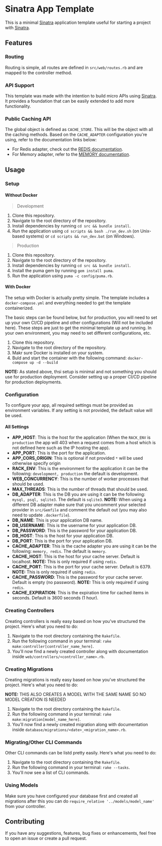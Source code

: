 # Sinatra App Template

This is a minimal [Sinatra](https://github.com/sinatra/sinatra) application template useful for starting a project with [Sinatra](https://github.com/sinatra/sinatra).

## Features

### Routing

Routing is simple, all routes are defined in `src/web/routes.rb` and are mapped to the controller method.

### API Support

This template was made with the intention to build micro APIs using [Sinatra](https://github.com/sinatra/sinatra). It provides a foundation that can be easily extended to add more functionality.

### Public Caching API

The global object is defined as `CACHE_STORE`. This will be the object with all the caching methods. Based on the `CACHE_ADAPTER` configuration you're using, refer to the documentation links below:

- For Redis adapter, check out the [REDIS documentation](https://api.rubyonrails.org/v7.1.2/classes/ActiveSupport/Cache/RedisCacheStore.html).
- For Memory adapter, refer to the [MEMORY documentation](https://api.rubyonrails.org/v7.1.3/classes/ActiveSupport/Cache/MemCacheStore.html).

## Usage

### Setup

#### Without Docker

> Development
1. Clone this repository.
2. Navigate to the root directory of the repository.
3. Install dependencies by running `cd src && bundle install`.
4. Run the application using `cd scripts && bash ./run_dev.sh` (on Unix-based systems) or `cd scripts && run_dev.bat` (on Windows).

> Production
1. Clone this repository.
2. Navigate to the root directory of the repository.
3. Install dependencies by running `cd src && bundle install`.
4. Install the puma gem by running `gem install puma`.
5. Run the application using `puma -c config/puma.rb`.

#### With Docker

The setup with Docker is actually pretty simple. The template includes a `docker-compose.yml` and everything needed to get the template containerized.

The basic steps can be found below, but for production, you will need to set up your own CI/CD pipeline and other configurations (Will not be included here). These steps are just to get the minimal template up and running. In your own environment, you may need to set different configurations, etc.

1. Clone this repository.
2. Navigate to the root directory of the repository.
3. Makr sure Docker is installed on your system.
4. Buld and start the container with the following command: `docker-compose up -d --build`

**NOTE:** As stated above, thsi setup is minimal and not something you should use for production deployment. Consider setting up a proper CI/CD pipeline for production deployments.

### Configuration

To configure your app, all required settings must be provided as environment variables. If any setting is not provided, the default value will be used.

#### All Settings
- **APP_HOST**: This is the host for the application (When the `RACK_ENV` is `production` the app will 403 when a request comes from a host which is not defined here such as the IP hosting the app).
- **APP_PORT**: This is the port for the application.
- **APP_CORS_ORIGIN**: This is optional if not provided `*` will be used otherwise specify origin
- **RACK_ENV**: This is the environment for the application it can be the following: `development, production` the default is development.
- **WEB_CONCURRENCY**: This is the number of worker processes that should be used.
- **MAX_THREADS**: This is the number of threads that should be used.
- **DB_ADAPTER**: This is the DB you are using it can be the following: `mysql, psql, sqlite3`. The default is `sqlite3`. **NOTE:** When using a different DB adapter make sure that you uncomment your selected provider in `src/Gemfile` and comment the default out (you may also need to update `.dockerfile`).
- **DB_NAME**: This is your application DB name.
- **DB_USERNAME**: This is the username for your application DB.
- **DB_PASSWORD**: This is the password for your application DB.
- **DB_HOST**: This is the host for your application DB.
- **DB_PORT**: This is the port for your application DB.
- **CACHE_ADAPTER**: This is the cache adapter you are using it can be the following: `memory, redis`. The default is `memory`.
- **CACHE_HOST**: This is the host for your cache server. Default is localhost. **NOTE:** This is only required if using `redis`.
- **CACHE_PORT**: This is the port for your cache server. Default is 6379. **NOTE:** This is only required if using `redis`.
- **CACHE_PASSWORD**: This is the password for your cache server. Default is empty (no password). **NOTE:** This is only required if using `redis`.
- **CACHE_EXPIRATION**: This is the expiration time for cached items in seconds. Default is 3600 seconds (1 hour).

### Creating Controllers

Creating controllers is really easy based on how you've structured the project. Here's what you need to do:

1. Navigate to the root directory containing the `Rakefile`.
2. Run the following command in your terminal: `rake make:controller[controller_name_here]`.
3. You'll now find a newly created controller along with documentation inside `web/controllers/<controller_name>.rb`.

### Creating Migrations

Creating migrations is really easy based on how you've structured the project. Here's what you need to do:

**NOTE:** THIS ALSO CREATES A MODEL WITH THE SAME NAME SO NO MODEL CREATION IS NEEDED

1. Navigate to the root directory containing the `Rakefile`.
2. Run the following command in your terminal: `rake make:migration[model_name_here]`.
3. You'll now find a newly created migration along with documentation inside `database/migrations/<date>_<migration_name>.rb`.

### Migrating/Other CLI Commands

Other CLI commands can be listd pretty easily. Here's what you need to do:

1. Navigate to the root directory containing the `Rakefile`.
2. Run the following command in your terminal: `rake --tasks`.
3. You'll now see a list of CLI commands.

### Using Models

Make sure you have configured your database first and created all migrations after this you can do `require_relative '../models/model_name'` from your controller.

## Contributing
If you have any suggestions, features, bug fixes or enhancements, feel free to open an issue or create a pull request.
